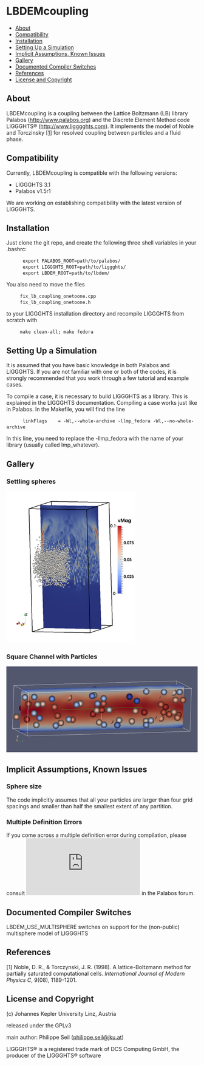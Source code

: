 # LBDEMcoupling

* [About](#about)
* [Compatibility](#compatibility)
* [Installation](#installation)
* [Setting Up a Simulation](#setting_up)
* [Implicit Assumptions, Known Issues](#assumptions)
* [Gallery](#gallery)
* [Documented Compiler Switches](#compilerswitches)
* [References](#references)
* [License and Copyright](#license)

<a name="about"></a>
## About

LBDEMcoupling is a coupling between the Lattice Boltzmann (LB) library
Palabos (http://www.palabos.org) and the Discrete Element Method code
LIGGGHTS® (http://www.ligggghts.com). It implements the model of Noble
and Torczinsky [[1]](#ref1) for resolved coupling between particles
and a fluid phase.

<a name="compatibility"></a>
## Compatibility

Currently, LBDEMcoupling is compatible with the following versions:
* LIGGGHTS 3.1
* Palabos v1.5r1

We are working on establishing compatibility with the latest version of LIGGGHTS.

<a name="installation"></a>
## Installation

Just clone the git repo, and create the following three shell
variables in your .bashrc:

          export PALABOS_ROOT=path/to/palabos/
          export LIGGGHTS_ROOT=path/to/liggghts/
          export LBDEM_ROOT=path/to/lbdem/

You also need to move the files

         fix_lb_coupling_onetoone.cpp
         fix_lb_coupling_onetoone.h

to your LIGGGHTS installation directory and recompile LIGGGHTS from
scratch with

         make clean-all; make fedora



<a name="setting_up"></a>
## Setting Up a Simulation

It is assumed that you have basic knowledge in both Palabos and
LIGGGHTS. If you are not familiar with one or both of the codes, it is
strongly recommended that you work through a few tutorial and example
cases.

To compile a case, it is necessary to build LIGGGHTS as a
library. This is explained in the LIGGGHTS documentation. Compiling a
case works just like in Palabos. In the Makefile, you will find the
line

          linkFlags    = -Wl,--whole-archive -llmp_fedora -Wl,--no-whole-archive

In this line, you need to replace the -llmp_fedora with the name of
your library (usually called lmp_whatever).

<a name="gallery"></a>
## Gallery

### Settling spheres

<img src="doc/img/settling.png" alt="10000 settling spheres">

### Square Channel with Particles

<img src="doc/img/showcaseRectChannel.png">


<a name="assumptions"></a>
## Implicit Assumptions, Known Issues

### Sphere size

The code implicitly assumes that all your particles are larger than
four grid spacings and smaller than half the smallest extent of any
partition.

### Multiple Definition Errors

If you come across a multiple definition error during compilation,
please consult ![this
thread](http://www.palabos.org/forum/read.php?11,6746,7581#msg-7581)
in the Palabos forum.

<a name="compilerswitches"></a>
## Documented Compiler Switches

LBDEM_USE_MULTISPHERE switches on support for the (non-public)
multisphere model of LIGGGHTS

<a name="references"></a>
## References

<a name="ref1">[1]</a> Noble, D. R., & Torczynski, J. R. (1998). A
lattice-Boltzmann method for partially saturated computational
cells. *International Journal of Modern Physics C*, 9(08), 1189-1201.

<a name="license"></a>
## License and Copyright

(c) Johannes Kepler University Linz, Austria

released under the GPLv3

main author: Philippe Seil (philippe.seil@jku.at)

LIGGGHTS® is a registered trade mark of DCS Computing GmbH, the
producer of the LIGGGHTS® software
